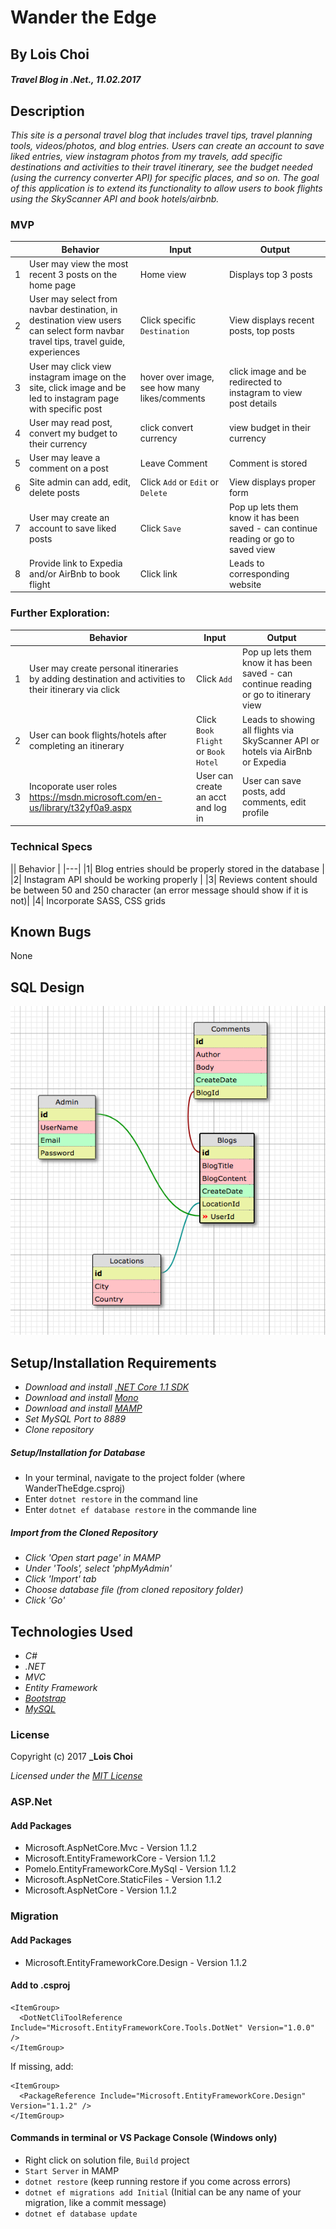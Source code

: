 ﻿# Wander the Edge

## By Lois Choi

#### _Travel Blog in .Net., 11.02.2017_


## Description

_This site is a personal travel blog that includes travel tips, travel planning tools, videos/photos, and blog entries.
Users can create an account to save liked entries, view instagram photos from my travels, add specific destinations and activities to their travel itinerary,
see the budget needed (using the currency converter API) for specific places, and so on. The goal of this application is to extend its functionality to allow
users to book flights using the SkyScanner API and book hotels/airbnb._

### MVP
|| Behavior  | Input  | Output  |
|---|---|---|---|
|1| User may view the most recent 3 posts on the home page | Home view  | Displays top 3 posts |
|2| User may select from navbar destination, in destination view users can select form navbar travel tips, travel guide, experiences | Click specific `Destination`| View displays recent posts, top posts |
|3| User may click view instagram image on the site, click image and be led to instagram page with specific post | hover over image, see how many likes/comments | click image and be redirected to instagram to view post details|
|4| User may read post, convert my budget to their currency | click convert currency | view budget in their currency |
|5| User may leave a comment on a post | Leave Comment | Comment is stored |
|6| Site admin can add, edit, delete posts | Click `Add` or `Edit` or `Delete`  | View displays proper form |
|7| User may create an account to save liked posts | Click `Save` | Pop up lets them know it has been saved - can continue reading or go to saved view |
|8| Provide link to Expedia and/or AirBnb to book flight | Click link | Leads to corresponding website |

### Further Exploration:
|| Behavior  | Input  | Output  |
|---|---|---|---|
|1| User may create personal itineraries by adding destination and activities to their itinerary via click | Click `Add` | Pop up lets them know it has been saved - can continue reading or go to itinerary view |
|2| User can book flights/hotels after completing an itinerary | Click `Book Flight` or `Book Hotel` | Leads to showing all flights via SkyScanner API or hotels via AirBnb or Expedia |
|3| Incoporate user roles https://msdn.microsoft.com/en-us/library/t32yf0a9.aspx | User can create an acct and log in | User can save posts, add comments, edit profile |

### Technical Specs

|| Behavior  |
|---|
|1| Blog entries should be properly stored in the database | 
|2| Instagram API should be working properly | 
|3| Reviews content should be between 50 and 250 character (an error message should show if it is not)| 
|4| Incorporate SASS, CSS grids


## Known Bugs
None

## SQL Design

![](WanderTheEdge/wwwroot/images/WanderSQL.png)


## Setup/Installation Requirements

* _Download and install [.NET Core 1.1 SDK](https://www.microsoft.com/net/download/core)_
* _Download and install [Mono](http://www.mono-project.com/download/)_
* _Download and install [MAMP](https://www.mamp.info/en/)_
* _Set MySQL Port to 8889_
* _Clone repository_

##### Setup/Installation for Database
* In your terminal, navigate to the project folder (where WanderTheEdge.csproj)
* Enter `dotnet restore` in the command line
* Enter `dotnet ef database restore` in the commande line

##### Import from the Cloned Repository
* _Click 'Open start page' in MAMP_
* _Under 'Tools', select 'phpMyAdmin'_
* _Click 'Import' tab_
* _Choose database file (from cloned repository folder)_
* _Click 'Go'_

## Technologies Used
* _C#_
* _.NET_
* _MVC_
* _Entity Framework_
* _[Bootstrap](http://getbootstrap.com/getting-started/)_
* _[MySQL](https://www.mysql.com/)_

### License

Copyright (c) 2017 **_Lois Choi**

*Licensed under the [MIT License](https://opensource.org/licenses/MIT)*


### ASP.Net
#### Add Packages
* Microsoft.AspNetCore.Mvc - Version 1.1.2
* Microsoft.EntityFrameworkCore - Version 1.1.2
* Pomelo.EntityFrameworkCore.MySql - Version 1.1.2
* Microsoft.AspNetCore.StaticFiles - Version 1.1.2
* Microsoft.AspNetCore - Version 1.1.2

### Migration
#### Add Packages
* Microsoft.EntityFrameworkCore.Design - Version 1.1.2

#### Add to .csproj
```
<ItemGroup>
  <DotNetCliToolReference Include="Microsoft.EntityFrameworkCore.Tools.DotNet" Version="1.0.0" />
</ItemGroup>
```
If missing, add:
```
<ItemGroup>
  <PackageReference Include="Microsoft.EntityFrameworkCore.Design" Version="1.1.2" />
</ItemGroup>
```

#### Commands in terminal or VS Package Console (Windows only)
* Right click on solution file, `Build` project
* `Start Server` in MAMP
* `dotnet restore` (keep running restore if you come across errors)
* `dotnet ef migrations add Initial` (Initial can be any name of your migration, like a commit message)
* `dotnet ef database update`
